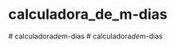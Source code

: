 # calculadora_de_m-dias
#   c a l c u l a d o r a _ d e _ m - d i a s  
 #   c a l c u l a d o r a _ d e _ m - d i a s  
 